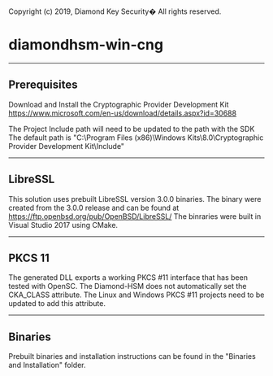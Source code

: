 Copyright (c) 2019, Diamond Key Security�
All rights reserved.

# diamondhsm-win-cng

------------------------------------------------
Prerequisites
------------------------------------------------
Download and Install the Cryptographic Provider Development Kit
https://www.microsoft.com/en-us/download/details.aspx?id=30688

The Project Include path will need to be updated to the path with the SDK
The default path is "C:\Program Files (x86)\Windows Kits\8.0\Cryptographic Provider Development Kit\Include"

------------------------------------------------
LibreSSL
------------------------------------------------
This solution uses prebuilt LibreSSL version 3.0.0 binaries. The binary were
created from the 3.0.0 release and can be found at https://ftp.openbsd.org/pub/OpenBSD/LibreSSL/
The binraries were built in Visual Studio 2017 using CMake.

------------------------------------------------
PKCS 11
------------------------------------------------
The generated DLL exports a working PKCS #11 interface that has been
tested with OpenSC. The Diamond-HSM does not automatically set
the CKA_CLASS attribute. The Linux and Windows PKCS #11 projects
need to be updated to add this attribute.

------------------------------------------------
Binaries
------------------------------------------------
Prebuilt binaries and installation instructions can be found in the "Binaries and Installation" folder.